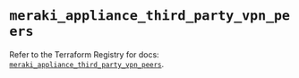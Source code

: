 # `meraki_appliance_third_party_vpn_peers`

Refer to the Terraform Registry for docs: [`meraki_appliance_third_party_vpn_peers`](https://registry.terraform.io/providers/ciscodevnet/meraki/1.7.1/docs/resources/appliance_third_party_vpn_peers).
